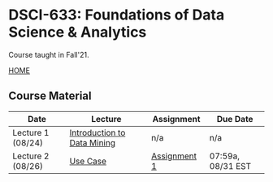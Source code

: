 # DSCI-633: Foundations of Data Science & Analytics
Course taught in Fall'21.

[HOME](https://github.com/aiforsec/RIT-DSCI-633-FDS)
## Course Material
| Date | Lecture | Assignment | Due Date | 
|------|-------|------------|----------|
| Lecture 1 (08/24)| [Introduction to Data Mining](https://github.com/aiforsec/RIT-DSCI-633-FDS/blob/main/Syllabus/Lecture01/Lec01.pptx) | n/a | n/a |
| Lecture 2 (08/26)| [Use Case](https://github.com/aiforsec/RIT-DSCI-633-FDS/blob/main/Syllabus/Lecture02/Lec02_CaseStudy.pptx) | [Assignment 1](https://github.com/aiforsec/RIT-DSCI-633-FDS/blob/main/Syllabus/Lecture02/Assignment_Lec02.pptx) | 07:59a, 08/31 EST |



